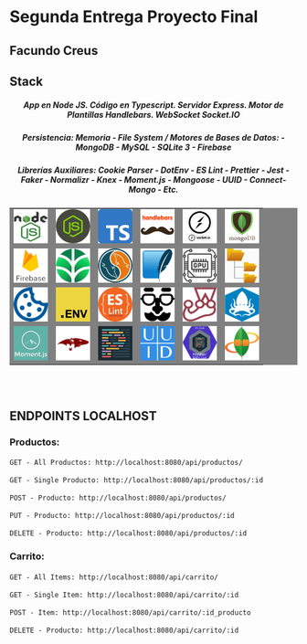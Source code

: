 # Segunda Entrega Proyecto Final

## Facundo Creus

## Stack

<h5 align="center">App en Node JS. Código en Typescript. Servidor Express. Motor de Plantillas Handlebars. WebSocket Socket.IO</h5>
<h5 align="center">Persistencia: Memoria - File System / Motores de Bases de Datos: - MongoDB - MySQL - SQLite 3 - Firebase</h5>
<h5 align="center">Librerías Auxiliares: Cookie Parser - DotEnv - ES Lint - Prettier - Jest - Faker - Normalizr - Knex - Moment.js - Mongoose - UUID - Connect-Mongo - Etc.</h5>
<div align="center" style="background-color:Grey">
    <table>
        <tr>
            <td><img src='./public/images/nodejs.png' width='60' height='60' alt='Node JS' /></td>
            <td><img src='./public/images/express-cutout.png' width='60' height='60' alt='Node JS' /></td>
            <td><img src='./public/images/Typescript.png' width='60' height='60' alt='Node JS' /></td>
            <td><img src='./public/images/handlebars-js.png' width='60' height='60' alt='Node JS' /></td>
            <td><img src='./public/images/socketio.png' width='60' height='60' alt='Node JS' /></td>
            <td><img src='./public/images/mongodb.png' width='60' height='60' alt='Node JS' /></td>
        </tr>
        <tr>
            <td><img src='./public/images/firebase.png' width='60' height='60' alt='Node JS' /></td>
            <td><img src='./public/images/mongo_atlas.png' width='60' height='60' alt='Node JS' /></td>
            <td><img src='./public/images/mysql-cutout.png' width='60' height='60' alt='Node JS' /></td>
            <td><img src='./public/images/sqlite-icon.svg.png' width='60' height='60' alt='Node JS' /></td>
            <td><img src='./public/images/cpuicon.png' width='60' height='60' alt='Node JS' /></td>
            <td><img src='./public/images/file-system-icon-29.jpg' width='60' height='60' alt='Node JS' /></td>
        </tr>
        <tr>
            <td><img src='./public/images/cookie_parser.png' width='60' height='60' alt='Node JS' /></td>
            <td><img src='./public/images/dotenv.png' width='60' height='60' alt='Node JS' /></td>
            <td><img src='./public/images/eslint.png' width='60' height='60' alt='Node JS' /></td>
            <td><img src='./public/images/faker.png' width='60' height='60' alt='Node JS' /></td>
            <td><img src='./public/images/jest.png' width='60' height='60' alt='Node JS' /></td>
            <td><img src='./public/images/knex-cutout.png' width='60' height='60' alt='Node JS' /></td>
        </tr>
        <tr>
            <td><img src='./public/images/momentjs.png' width='60' height='60' alt='Node JS' /></td>
            <td><img src='./public/images/mongoose-cutout.png' width='60' height='60' alt='Node JS' /></td>
            <td><img src='./public/images/prettier.png' width='60' height='60' alt='Node JS' /></td>
            <td><img src='./public/images/uuid.png' width='60' height='60' alt='Node JS' /></td>
            <td><img src='./public/images/pret-eslint.png' width='60' height='60' alt='Node JS' /></td>
            <td><img src='./public/images/connect-mongo.png' width='60' height='60' alt='Node JS' /></td>
        </tr>
    </table>
</div>
<BR />
<br />

## ENDPOINTS LOCALHOST

### Productos:

`GET - All Productos: http://localhost:8080/api/productos/`

`GET - Single Producto: http://localhost:8080/api/productos/:id`

`POST - Producto: http://localhost:8080/api/productos/`

`PUT - Producto: http://localhost:8080/api/productos/:id`

`DELETE - Producto: http://localhost:8080/api/productos/:id`

### Carrito:

`GET - All Items: http://localhost:8080/api/carrito/`

`GET - Single Item: http://localhost:8080/api/carrito/:id`

`POST - Item: http://localhost:8080/api/carrito/:id_producto`

`DELETE - Producto: http://localhost:8080/api/carrito/:id`

